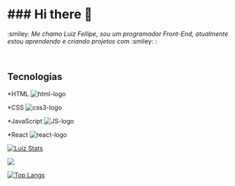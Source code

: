 <h1>### Hi there 👋 </h1>

<p> :smiley: <i>Me chamo Luiz Fellipe, sou um programador Front-End, atualmente estou aprendendo e criando projetos com</i> :smiley: :</p>
  <br/>
  
 <h2>Tecnologias</h2>
  
  *HTML <img src="https://img.shields.io/badge/HTML5-E34F26?style=for-the-badge&logo=html5&logoColor=white" alt="html-logo" />

  *CSS <img src="https://img.shields.io/badge/CSS3-1572B6?style=for-the-badge&logo=css3&logoColor=white" alt="css3-logo" />

  *JavaScript <img src="https://img.shields.io/badge/JavaScript-F7DF1E?style=for-the-badge&logo=javascript&logoColor=black" alt="JS-logo"/>

  *React <img src="https://img.shields.io/badge/React-20232A?style=for-the-badge&logo=react&logoColor=61DAFB" alt="react-logo"/>

[![Luiz Stats](https://github-profile-trophy.vercel.app/?username=Lpluiz123)](https://github.com/ryo-ma/github-profile-trophy)

![](https://komarev.com/ghpvc/?username=Lpluiz123)


[![Top Langs](https://github-readme-stats.vercel.app/api/top-langs/?username=Lpluiz123)](https://github.com/anuraghazra/github-readme-stats)


